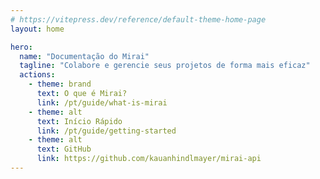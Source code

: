 ```yaml
---
# https://vitepress.dev/reference/default-theme-home-page
layout: home

hero:
  name: "Documentação do Mirai"
  tagline: "Colabore e gerencie seus projetos de forma mais eficaz"
  actions:
    - theme: brand
      text: O que é Mirai?
      link: /pt/guide/what-is-mirai
    - theme: alt
      text: Início Rápido
      link: /pt/guide/getting-started
    - theme: alt
      text: GitHub
      link: https://github.com/kauanhindlmayer/mirai-api
---
```

